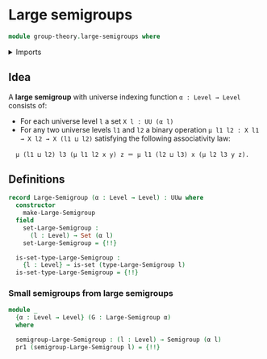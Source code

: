 # Large semigroups

```agda
module group-theory.large-semigroups where
```

<details><summary>Imports</summary>

```agda
open import foundation.dependent-pair-types
open import foundation.identity-types
open import foundation.sets
open import foundation.universe-levels

open import group-theory.semigroups
```

</details>

## Idea

A **large semigroup** with universe indexing function `α : Level → Level`
consists of:

- For each universe level `l` a set `X l : UU (α l)`
- For any two universe levels `l1` and `l2` a binary operation
  `μ l1 l2 : X l1 → X l2 → X (l1 ⊔ l2)` satisfying the following associativity
  law:

```text
  μ (l1 ⊔ l2) l3 (μ l1 l2 x y) z ＝ μ l1 (l2 ⊔ l3) x (μ l2 l3 y z).
```

## Definitions

```agda
record Large-Semigroup (α : Level → Level) : UUω where
  constructor
    make-Large-Semigroup
  field
    set-Large-Semigroup :
      (l : Level) → Set (α l)
    set-Large-Semigroup = {!!}

  is-set-type-Large-Semigroup :
    {l : Level} → is-set (type-Large-Semigroup l)
  is-set-type-Large-Semigroup = {!!}
```

### Small semigroups from large semigroups

```agda
module _
  {α : Level → Level} (G : Large-Semigroup α)
  where

  semigroup-Large-Semigroup : (l : Level) → Semigroup (α l)
  pr1 (semigroup-Large-Semigroup l) = {!!}
```
